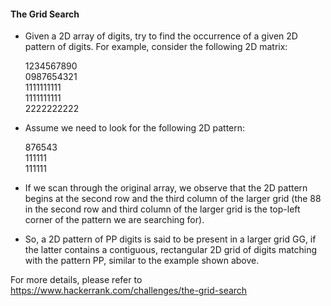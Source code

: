 #### The Grid Search

- Given a 2D array of digits, try to find the occurrence of a given 2D pattern of digits. For example, consider the following 2D matrix:

     1234567890  
     0987654321  
     1111111111  
     1111111111  
     2222222222  
- Assume we need to look for the following 2D pattern:

     876543  
     111111  
     111111
- If we scan through the original array, we observe that the 2D pattern begins at the second row and the third column of the larger grid (the 88 in the second row and third column of the larger grid is the top-left corner of the pattern we are searching for).

- So, a 2D pattern of PP digits is said to be present in a larger grid GG, if the latter contains a contiguous, rectangular 2D grid of digits matching with the pattern PP, similar to the example shown above.



For more details, please refer to https://www.hackerrank.com/challenges/the-grid-search

